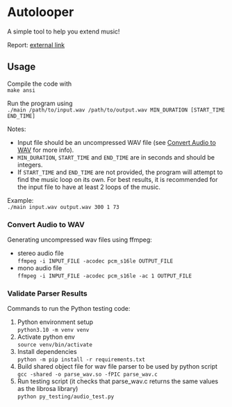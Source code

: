 # Autolooper

A simple tool to help you extend music!

Report: [external link](https://docs.google.com/document/d/19x4xMJSkYzY7-10Qx9RnyWEbp6ucC6H2N99lQZgynKY/edit?usp=sharing)

## Usage

Compile the code with  
`make ansi`

Run the program using  
`./main /path/to/input.wav /path/to/output.wav MIN_DURATION [START_TIME END_TIME]`

Notes:  
* Input file should be an uncompressed WAV file (see [Convert Audio to WAV](#convert-audio-to-wav) for more info).
* `MIN_DURATION`, `START_TIME` and `END_TIME` are in seconds and should be integers.
* If `START_TIME` and `END_TIME` are not provided, the program will attempt to find the music loop on its own. For best results, it is recommended for the input file to have at least 2 loops of the music.

Example:  
`./main input.wav output.wav 300 1 73`

### Convert Audio to WAV

Generating uncompressed wav files using ffmpeg:  
* stereo audio file  
`ffmpeg -i INPUT_FILE -acodec pcm_s16le OUTPUT_FILE`
* mono audio file  
`ffmpeg -i INPUT_FILE -acodec pcm_s16le -ac 1 OUTPUT_FILE`

### Validate Parser Results

Commands to run the Python testing code:  
1. Python environment setup  
`python3.10 -m venv venv`
2. Activate python env  
   `source venv/bin/activate`
3. Install dependencies   
   `python -m pip install -r requirements.txt`
4. Build shared object file for wav file parser to be used by python script    
`gcc -shared -o parse_wav.so -fPIC parse_wav.c`
5. Run testing script (it checks that parse_wav.c returns the same values as the librosa library)  
`python py_testing/audio_test.py`
